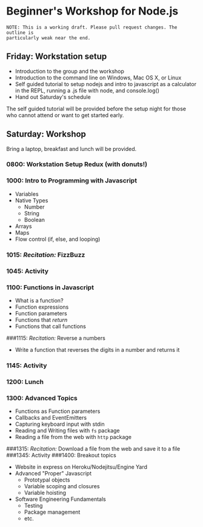 # Beginner's Workshop for Node.js

```
NOTE: This is a working draft. Please pull request changes. The outline is 
particularly weak near the end.
```

## Friday: Workstation setup 

- Introduction to the group and the workshop
- Introduction to the command line on Windows, Mac OS X, or Linux
- Self guided tutorial to setup nodejs and intro to javascript as a calculator in the REPL,
  running a .js file with node, and console.log()
- Hand out Saturday's schedule

The self guided tutorial will be provided before the setup night for those who cannot
attend or want to get started early.

## Saturday: Workshop
Bring a laptop, breakfast and lunch will be provided.

### 0800: Workstation Setup Redux (with donuts!)
### 1000: Intro to Programming with Javascript
- Variables
- Native Types
  - Number
  - String
  - Boolean
- Arrays
- Maps
- Flow control (if, else, and looping)

### 1015: *Recitation:* FizzBuzz
### 1045: Activity
### 1100: Functions in Javascript
- What is a function?
- Function expressions
- Function parameters
- Functions that *return*
- Functions that call functions

###1115: *Recitation:* Reverse a numbers
- Write a function that reverses the digits in a number and returns it

### 1145: Activity
### 1200: Lunch
### 1300: Advanced Topics
- Functions as Function parameters
- Callbacks and EventEmitters
- Capturing keyboard input with stdin
- Reading and Writing files with `fs` package
- Reading a file from the web with `http` package

###1315: *Recitation:* Download a file from the web and save it to a file
###1345: Activity
###1400: Breakout topics
- Website in express on Heroku/Nodejitsu/Engine Yard
- Advanced "Proper" Javascript
  - Prototypal objects
  - Variable scoping and closures
  - Variable hoisting
- Software Engineering Fundamentals
  - Testing
  - Package management
  - etc.